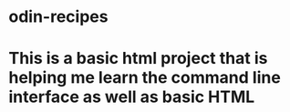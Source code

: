 # odin-recipes

# This is a basic html project that is helping me learn the command line interface as well as basic HTML
